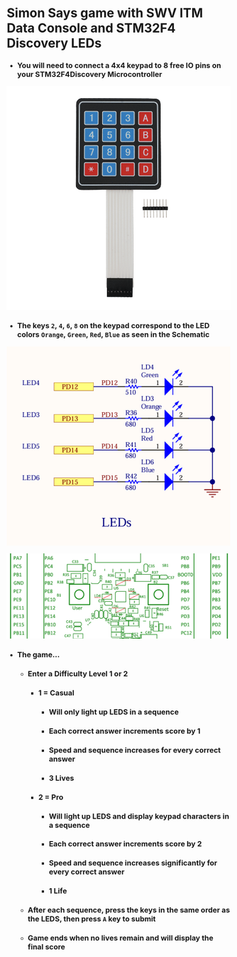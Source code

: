 # Simon Says game with SWV ITM Data Console and STM32F4 Discovery LEDs

- ### You will need to connect a 4x4 keypad to 8 free IO pins on your STM32F4Discovery Microcontroller
![](./imgs/4x4_keypad.png)

- ### The keys `2`, `4`, `6`, `8` on the keypad correspond to the LED colors `Orange`, `Green`, `Red`, `Blue` as seen in the Schematic
![](./imgs/led.png)

![](./imgs/led_2.png)

- ### The game...
	- ### Enter a Difficulty Level 1 or 2 
		- ### 1 = Casual
			- ### Will only light up LEDS in a sequence
			- ### Each correct answer increments score by 1
			- ### Speed and sequence increases for every correct answer
			- ### 3 Lives
		- ### 2 = Pro
			- ### Will light up LEDS and display keypad characters in a sequence
			- ### Each correct answer increments score by 2
			- ### Speed and sequence increases significantly for every correct answer
			- ### 1 Life
	- ### After each sequence, press the keys in the same order as the LEDS, then press `A` key to submit
	- ### Game ends when no lives remain and will display the final score